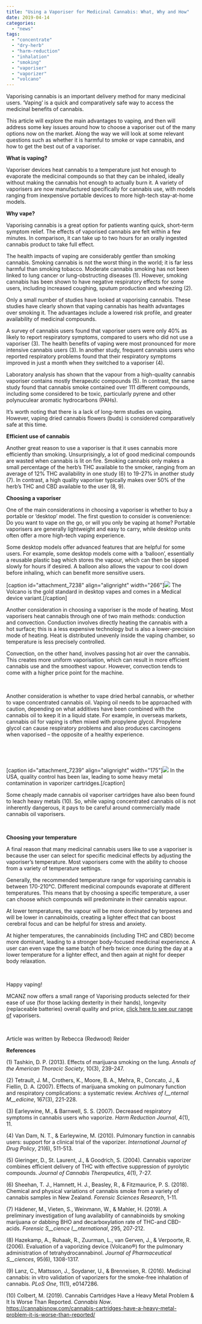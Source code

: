 ```yaml
---
title: "Using a Vaporiser for Medicinal Cannabis: What, Why and How"
date: 2019-04-14
categories: 
  - "news"
tags: 
  - "concentrate"
  - "dry-herb"
  - "harm-reduction"
  - "inhalation"
  - "smoking"
  - "vaporiser"
  - "vaporizer"
  - "volcano"
---
```


Vaporising cannabis is an important delivery method for many medicinal users. ‘Vaping’ is a quick and comparatively safe way to access the medicinal benefits of cannabis.

This article will explore the main advantages to vaping, and then will address some key issues around how to choose a vaporiser out of the many options now on the market. Along the way we will look at some relevant questions such as whether it is harmful to smoke or vape cannabis, and how to get the best out of a vaporiser.

**What is vaping?**

Vaporiser devices heat cannabis to a temperature just hot enough to evaporate the medicinal compounds so that they can be inhaled, ideally without making the cannabis hot enough to actually burn it. A variety of vaporisers are now manufactured specifically for cannabis use, with models ranging from inexpensive portable devices to more high-tech stay-at-home models.

**Why vape?**

Vaporising cannabis is a great option for patients wanting quick, short-term symptom relief. The effects of vaporised cannabis are felt within a few minutes. In comparison, it can take up to two hours for an orally ingested cannabis product to take full effect.

The health impacts of vaping are considerably gentler than smoking cannabis. Smoking cannabis is not the worst thing in the world; it is far less harmful than smoking tobacco. Moderate cannabis smoking has not been linked to lung cancer or lung-obstructing diseases (1). However, smoking cannabis has been shown to have negative respiratory effects for some users, including increased coughing, sputum production and wheezing (2).

Only a small number of studies have looked at vaporising cannabis. These studies have clearly shown that vaping cannabis has health advantages over smoking it. The advantages include a lowered risk profile, and greater availability of medicinal compounds.

A survey of cannabis users found that vaporiser users were only 40% as likely to report respiratory symptoms, compared to users who did not use a vaporiser (3). The health benefits of vaping were most pronounced for more intensive cannabis users (3). In another study, frequent cannabis users who reported respiratory problems found that their respiratory symptoms improved in just a month when they switched to a vaporiser (4).

Laboratory analysis has shown that the vapour from a high-quality cannabis vaporiser contains mostly therapeutic compounds (5). In contrast, the same study found that cannabis smoke contained over 111 different compounds, including some considered to be toxic, particularly pyrene and other polynuculear aromatic hydrocarbons (PAHs).

It’s worth noting that there is a lack of long-term studies on vaping. However, vaping dried cannabis flowers (buds) is considered comparatively safe at this time.

**Efficient use of cannabis**

Another great reason to use a vaporiser is that it uses cannabis more efficiently than smoking. Unsurprisingly, a lot of good medicinal compounds are wasted when cannabis is lit on fire. Smoking cannabis only makes a small percentage of the herb’s THC available to the smoker, ranging from an average of 12% THC availability in one study (6) to 19-27% in another study (7). In contrast, a high quality vaporiser typically makes over 50% of the herb’s THC and CBD available to the user (8, 9).

**Choosing a vaporiser**

One of the main considerations in choosing a vaporiser is whether to buy a portable or ‘desktop’ model. The first question to consider is convenience: Do you want to vape on the go, or will you only be vaping at home? Portable vaporisers are generally lightweight and easy to carry, while desktop units often offer a more high-tech vaping experience.

Some desktop models offer advanced features that are helpful for some users. For example, some desktop models come with a ‘balloon’, essentially a reusable plastic bag which stores the vapour, which can then be sipped slowly for hours if desired. A balloon also allows the vapour to cool down before inhaling, which can benefit more sensitive users.

\[caption id="attachment\_7238" align="alignright" width="266"\]![](https://mcanz.org.nz/wp-content/uploads/2022/04/storz___bickel_-_volcano_classic_-_how_to_LOW_RES_1_of_18-300x200.jpg) The Volcano is the gold standard in desktop vapes and comes in a Medical device variant.\[/caption\]

Another consideration in choosing a vaporiser is the mode of heating. Most vaporisers heat cannabis through one of two main methods: conduction and convection. Conduction involves directly heating the cannabis with a hot surface; this is a less expensive technology but is also a lower-precision mode of heating. Heat is distributed unevenly inside the vaping chamber, so temperature is less precisely controlled.

Convection, on the other hand, involves passing hot air over the cannabis. This creates more uniform vaporisation, which can result in more efficient cannabis use and the smoothest vapour. However, convection tends to come with a higher price point for the machine.

 

Another consideration is whether to vape dried herbal cannabis, or whether to vape concentrated cannabis oil. Vaping oil needs to be approached with caution, depending on what additives have been combined with the cannabis oil to keep it in a liquid state. For example, in overseas markets, cannabis oil for vaping is often mixed with propylene glycol. Propylene glycol can cause respiratory problems and also produces carcinogens when vaporised – the opposite of a healthy experience.

 

 

\[caption id="attachment\_7239" align="alignright" width="175"\]![](https://mcanz.org.nz/wp-content/uploads/2022/04/Vape-Cartridges-Online-300x300.jpeg) In the USA, quality control has been lax, leading to some heavy metal contamination in vaporizer cartridges.\[/caption\]

Some cheaply made cannabis oil vaporiser cartridges have also been found to leach heavy metals (10). So, while vaping concentrated cannabis oil is not inherently dangerous, it pays to be careful around commercially made cannabis oil vaporisers.

 

**Choosing your temperature**

A final reason that many medicinal cannabis users like to use a vaporiser is because the user can select for specific medicinal effects by adjusting the vaporiser’s temperature. Most vaporisers come with the ability to choose from a variety of temperature settings.

Generally, the recommended temperature range for vaporising cannabis is between 170-210°C. Different medicinal compounds evaporate at different temperatures. This means that by choosing a specific temperature, a user can choose which compounds will predominate in their cannabis vapour.

At lower temperatures, the vapour will be more dominated by terpenes and will be lower in cannabinoids, creating a lighter effect that can boost cerebral focus and can be helpful for stress and anxiety.

At higher temperatures, the cannabinoids (including THC and CBD) become more dominant, leading to a stronger body-focused medicinal experience. A user can even vape the same batch of herb twice: once during the day at a lower temperature for a lighter effect, and then again at night for deeper body relaxation.

 

Happy vaping!

MCANZ now offers a small range of Vaporising products selected for their ease of use (for those lacking dexterity in their hands), longevity (replaceable batteries) overall quality and price, [click here to see our range of](https://mcanz.org.nz/product-category/vaporisers/) vaporisers.

 

Article was written by Rebecca (Redwood) Reider

**References**

(1) Tashkin, D. P. (2013). Effects of marijuana smoking on the lung. _Annals of the American Thoracic Society_, 10(3), 239-247.

(2) Tetrault, J. M., Crothers, K., Moore, B. A., Mehra, R., Concato, J., & Fiellin, D. A. (2007). Effects of marijuana smoking on pulmonary function and respiratory complications: a systematic review. _Archives of I__nternal_ _M__edicine_, 167(3), 221-228.

(3) Earleywine, M., & Barnwell, S. S. (2007). Decreased respiratory symptoms in cannabis users who vaporize. _Harm Reduction Journal_, 4(1), 11.

(4) Van Dam, N. T., & Earleywine, M. (2010). Pulmonary function in cannabis users: support for a clinical trial of the vaporizer. _International Journal of Drug Policy_, 21(6), 511-513.

(5) Gieringer, D., St. Laurent, J., & Goodrich, S. (2004). Cannabis vaporizer combines efficient delivery of THC with effective suppression of pyrolytic compounds. _Journal of Cannabis Therapeutics_, 4(1), 7-27.

(6) Sheehan, T. J., Hamnett, H. J., Beasley, R., & Fitzmaurice, P. S. (2018). Chemical and physical variations of cannabis smoke from a variety of cannabis samples in New Zealand. _Forensic Sciences Research_, 1-11.

(7) Hädener, M., Vieten, S., Weinmann, W., & Mahler, H. (2019). A preliminary investigation of lung availability of cannabinoids by smoking marijuana or dabbing BHO and decarboxylation rate of THC-and CBD-acids. _Forensic_ _S__cience_ _I__nternational_, 295, 207-212.

(8) Hazekamp, A., Ruhaak, R., Zuurman, L., van Gerven, J., & Verpoorte, R. (2006). Evaluation of a vaporizing device (Volcano®) for the pulmonary administration of tetrahydrocannabinol. _Journal of Pharmaceutical S__ciences_, 95(6), 1308-1317.

(9) Lanz, C., Mattsson, J., Soydaner, U., & Brenneisen, R. (2016). Medicinal cannabis: in vitro validation of vaporizers for the smoke-free inhalation of cannabis. _PLoS One_, 11(1), e0147286.

(10) Colbert, M. (2019). Cannabis Cartridges Have a Heavy Metal Problem & It Is Worse Than Reported. _Cannabis Now_. https://cannabisnow.com/cannabis-cartridges-have-a-heavy-metal-problem-it-is-worse-than-reported/
